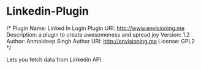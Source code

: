 # Linkedin-Plugin
/*
Plugin Name: Linked In Login
Plugin URI: http://www.envisioning.me
Description: a plugin to create awesomeness and spread joy
Version: 1.2
Author: Anmoldeep Singh
Author URI: http://envisioning.me
License: GPL2
*/

Lets you fetch data from Linkedin API